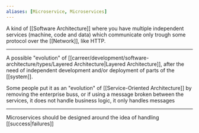 ```yaml
---
aliases: [Microservice, Microservices]
---
```


A kind of [[Software Architecture]] where you have multiple independent services (machine, code and data) which communicate only trough some protocol over the [[Network]], like HTTP.

---

A possible "evolution" of [[carreer/development/software-architecture/types/Layered Architecture|Layered Architecture]], after the need of independent development and/or deployment of parts of the [[system]].

Some people put it as an "evolution" of [[Service-Oriented Architecture]] by removing the enterprise buss, or if using a message broken between the services, it does not handle business logic, it only handles messages

---

Microservices should be designed around the idea of handling [[success|failures]]
